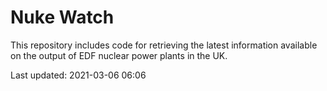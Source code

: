 # Nuke Watch

This repository includes code for retrieving the latest information available on the output of EDF nuclear power plants in the UK.

Last updated: 2021-03-06 06:06